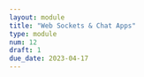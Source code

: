 ```yaml
---
layout: module
title: "Web Sockets & Chat Apps"
type: module
num: 12
draft: 1
due_date: 2023-04-17
---
```

